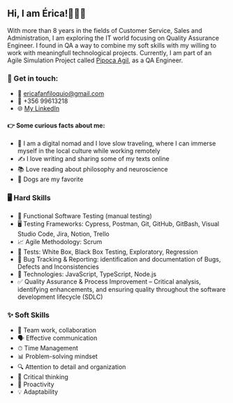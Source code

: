 ## Hi, I am Érica!🙋🏾‍♀️

With more than 8 years in the fields of Customer Service, Sales and Administration, I am exploring the IT world focusing on Quality Assurance Engineer.
I found in QA a way to combine my soft skills with my willing to work with meaningfull technological projects. Currently, I am part of an Agile Simulation Project called [Pipoca Agil](https://shorturl.at/ijoGc), as a QA Engineer.


### 📲 Get in touch: 
- 📩 ericafanfiloquio@gmail.com
- 🤳 +356 99613218
- 🌐 [My LinkedIn](https://www.linkedin.com/in/ericafernandesanfiloquio/)

 
#### 👉 Some curious facts about me:
- 🎒 I am a digital nomad and I love slow traveling, where I can immerse myself in the local culture while working remotely
- ✍ I love writing and sharing some of my texts online
- 📚 Love reading about philosophy and neuroscience
- 🐶 Dogs are my favorite 


### 🖥 Hard Skills

- 🔧 Functional Software Testing (manual testing)
- 🖥 Testing Frameworks: Cypress, Postman, Git, GitHub, GitBash, Visual Studio Code, Jira, Notion, Trello
- 📈 Agile Methodology: Scrum
- 📐 Tests: White Box, Black Box Testing, Exploratory, Regression
- 🐞 Bug Tracking & Reporting: identification and documentation of Bugs, Defects and Inconsistencies
- 🔧 Technologies: JavaScript, TypeScript, Node.js
- ✅ Quality Assurance & Process Improvement – Critical analysis, identifying enhancements, and ensuring quality throughout the software development lifecycle (SDLC) 


### ✨ Soft Skills

- 🤝 Team work, collaboration
- 🗣 Effective communication
- ⏱ Time Management
- 📊 Problem-solving mindset
- 🔍 Attention to detail and organization
- 🧠 Critical thinking
- 🚀 Proactivity
- 💡 Adaptability

